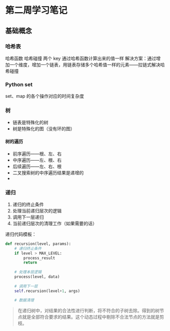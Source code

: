 # 第二周学习笔记

## 基础概念
### 哈希表
哈希函数
哈希碰撞
两个 key 通过哈希函数计算出来的值一样
解决方案：通过增加一个维度，增加一个链表，用链表存储多个哈希值一样的元素——拉链式解决哈希碰撞


### Python set

set、map 的各个操作对应的时间复杂度

### 树
* 链表是特殊化的树
* 树是特殊化的图（没有环的图）

#### 树的遍历
* 前序遍历——根、左、右
* 中序遍历——左、根、右
* 后续遍历——左、右、根
* 二叉搜索树的中序遍历结果是递增的
* 


### 递归
1. 递归的终止条件
2. 处理当前递归层次的逻辑
3. 调用下一层递归
4. 当前递归层次的清理工作（如果需要的话）

递归代码模板：

```python
def recursion(level, params):
    # 递归终止条件
    if level > MAX_LEVEL:
        process_result
        return
    
    # 处理本层逻辑
    process(level, data)
    
    # 调用下一层
    self.recursion(level+1, args)
    
    # 数据清理

```

> 在递归树中，对结果的合法性进行判断，将不符合的子树去除。得到的树节点就是全部符合要求的结果。这个动态过程中剔除不合法节点的方法就是剪枝。


